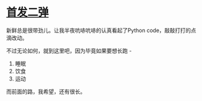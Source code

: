 # [首发二弹](https://github.com/gnimg/gitblog/issues/2)

新鲜总是很带劲儿。让我半夜吭哧吭哧的认真看起了Python code，敲敲打打的点滴改动。

不过无论如何，就到这里吧，因为毕竟如果要想长跑 - 

1. 睡眠
2. 饮食
3. 运动

而前面的路，我希望，还有很长。